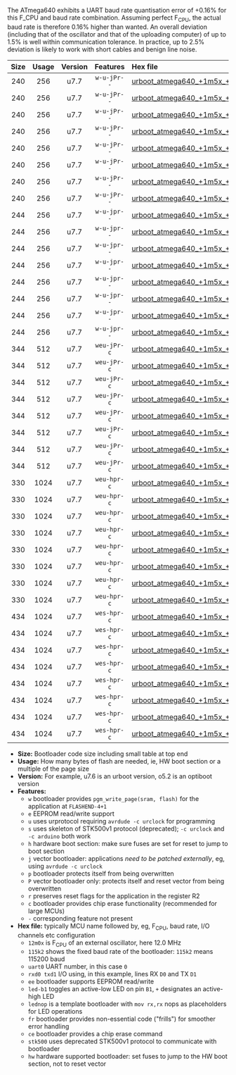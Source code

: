 The ATmega640 exhibits a UART baud rate quantisation error of +0.16% for this F_CPU and baud rate combination. Assuming perfect F<sub>CPU</sub>, the actual baud rate is therefore 0.16% higher than wanted. An overall deviation (including that of the oscillator and that of the uploading computer) of up to 1.5% is well within communication tolerance. In practice, up to 2.5% deviation is likely to work with short cables and benign line noise.

|Size|Usage|Version|Features|Hex file|
|:-:|:-:|:-:|:-:|:--|
|240|256|u7.7|`w-u-jPr--`|[urboot_atmega640_+1m5x_+++4k8_uart0_rxe0_txe1_led+b7.hex](https://raw.githubusercontent.com/stefanrueger/urboot.hex/main/mcus/atmega640/external_oscillator/fcpu_+1m5x/br_+++4k8/urboot_atmega640_+1m5x_+++4k8_uart0_rxe0_txe1_led+b7.hex)|
|240|256|u7.7|`w-u-jPr--`|[urboot_atmega640_+1m5x_+++4k8_uart0_rxe0_txe1_lednop.hex](https://raw.githubusercontent.com/stefanrueger/urboot.hex/main/mcus/atmega640/external_oscillator/fcpu_+1m5x/br_+++4k8/urboot_atmega640_+1m5x_+++4k8_uart0_rxe0_txe1_lednop.hex)|
|240|256|u7.7|`w-u-jPr--`|[urboot_atmega640_+1m5x_+++4k8_uart1_rxd2_txd3_led+b7.hex](https://raw.githubusercontent.com/stefanrueger/urboot.hex/main/mcus/atmega640/external_oscillator/fcpu_+1m5x/br_+++4k8/urboot_atmega640_+1m5x_+++4k8_uart1_rxd2_txd3_led+b7.hex)|
|240|256|u7.7|`w-u-jPr--`|[urboot_atmega640_+1m5x_+++4k8_uart1_rxd2_txd3_lednop.hex](https://raw.githubusercontent.com/stefanrueger/urboot.hex/main/mcus/atmega640/external_oscillator/fcpu_+1m5x/br_+++4k8/urboot_atmega640_+1m5x_+++4k8_uart1_rxd2_txd3_lednop.hex)|
|240|256|u7.7|`w-u-jPr--`|[urboot_atmega640_+1m5x_+++4k8_uart2_rxh0_txh1_led+b7.hex](https://raw.githubusercontent.com/stefanrueger/urboot.hex/main/mcus/atmega640/external_oscillator/fcpu_+1m5x/br_+++4k8/urboot_atmega640_+1m5x_+++4k8_uart2_rxh0_txh1_led+b7.hex)|
|240|256|u7.7|`w-u-jPr--`|[urboot_atmega640_+1m5x_+++4k8_uart2_rxh0_txh1_lednop.hex](https://raw.githubusercontent.com/stefanrueger/urboot.hex/main/mcus/atmega640/external_oscillator/fcpu_+1m5x/br_+++4k8/urboot_atmega640_+1m5x_+++4k8_uart2_rxh0_txh1_lednop.hex)|
|240|256|u7.7|`w-u-jPr--`|[urboot_atmega640_+1m5x_+++4k8_uart3_rxj0_txj1_led+b7.hex](https://raw.githubusercontent.com/stefanrueger/urboot.hex/main/mcus/atmega640/external_oscillator/fcpu_+1m5x/br_+++4k8/urboot_atmega640_+1m5x_+++4k8_uart3_rxj0_txj1_led+b7.hex)|
|240|256|u7.7|`w-u-jPr--`|[urboot_atmega640_+1m5x_+++4k8_uart3_rxj0_txj1_lednop.hex](https://raw.githubusercontent.com/stefanrueger/urboot.hex/main/mcus/atmega640/external_oscillator/fcpu_+1m5x/br_+++4k8/urboot_atmega640_+1m5x_+++4k8_uart3_rxj0_txj1_lednop.hex)|
|244|256|u7.7|`w-u-jpr--`|[urboot_atmega640_+1m5x_+++4k8_uart0_rxe0_txe1_led+b7_fr.hex](https://raw.githubusercontent.com/stefanrueger/urboot.hex/main/mcus/atmega640/external_oscillator/fcpu_+1m5x/br_+++4k8/urboot_atmega640_+1m5x_+++4k8_uart0_rxe0_txe1_led+b7_fr.hex)|
|244|256|u7.7|`w-u-jpr--`|[urboot_atmega640_+1m5x_+++4k8_uart0_rxe0_txe1_lednop_fr.hex](https://raw.githubusercontent.com/stefanrueger/urboot.hex/main/mcus/atmega640/external_oscillator/fcpu_+1m5x/br_+++4k8/urboot_atmega640_+1m5x_+++4k8_uart0_rxe0_txe1_lednop_fr.hex)|
|244|256|u7.7|`w-u-jpr--`|[urboot_atmega640_+1m5x_+++4k8_uart1_rxd2_txd3_led+b7_fr.hex](https://raw.githubusercontent.com/stefanrueger/urboot.hex/main/mcus/atmega640/external_oscillator/fcpu_+1m5x/br_+++4k8/urboot_atmega640_+1m5x_+++4k8_uart1_rxd2_txd3_led+b7_fr.hex)|
|244|256|u7.7|`w-u-jpr--`|[urboot_atmega640_+1m5x_+++4k8_uart1_rxd2_txd3_lednop_fr.hex](https://raw.githubusercontent.com/stefanrueger/urboot.hex/main/mcus/atmega640/external_oscillator/fcpu_+1m5x/br_+++4k8/urboot_atmega640_+1m5x_+++4k8_uart1_rxd2_txd3_lednop_fr.hex)|
|244|256|u7.7|`w-u-jpr--`|[urboot_atmega640_+1m5x_+++4k8_uart2_rxh0_txh1_led+b7_fr.hex](https://raw.githubusercontent.com/stefanrueger/urboot.hex/main/mcus/atmega640/external_oscillator/fcpu_+1m5x/br_+++4k8/urboot_atmega640_+1m5x_+++4k8_uart2_rxh0_txh1_led+b7_fr.hex)|
|244|256|u7.7|`w-u-jpr--`|[urboot_atmega640_+1m5x_+++4k8_uart2_rxh0_txh1_lednop_fr.hex](https://raw.githubusercontent.com/stefanrueger/urboot.hex/main/mcus/atmega640/external_oscillator/fcpu_+1m5x/br_+++4k8/urboot_atmega640_+1m5x_+++4k8_uart2_rxh0_txh1_lednop_fr.hex)|
|244|256|u7.7|`w-u-jpr--`|[urboot_atmega640_+1m5x_+++4k8_uart3_rxj0_txj1_led+b7_fr.hex](https://raw.githubusercontent.com/stefanrueger/urboot.hex/main/mcus/atmega640/external_oscillator/fcpu_+1m5x/br_+++4k8/urboot_atmega640_+1m5x_+++4k8_uart3_rxj0_txj1_led+b7_fr.hex)|
|244|256|u7.7|`w-u-jpr--`|[urboot_atmega640_+1m5x_+++4k8_uart3_rxj0_txj1_lednop_fr.hex](https://raw.githubusercontent.com/stefanrueger/urboot.hex/main/mcus/atmega640/external_oscillator/fcpu_+1m5x/br_+++4k8/urboot_atmega640_+1m5x_+++4k8_uart3_rxj0_txj1_lednop_fr.hex)|
|344|512|u7.7|`weu-jPr-c`|[urboot_atmega640_+1m5x_+++4k8_uart0_rxe0_txe1_ee_led+b7_fr_ce.hex](https://raw.githubusercontent.com/stefanrueger/urboot.hex/main/mcus/atmega640/external_oscillator/fcpu_+1m5x/br_+++4k8/urboot_atmega640_+1m5x_+++4k8_uart0_rxe0_txe1_ee_led+b7_fr_ce.hex)|
|344|512|u7.7|`weu-jPr-c`|[urboot_atmega640_+1m5x_+++4k8_uart0_rxe0_txe1_ee_lednop_fr_ce.hex](https://raw.githubusercontent.com/stefanrueger/urboot.hex/main/mcus/atmega640/external_oscillator/fcpu_+1m5x/br_+++4k8/urboot_atmega640_+1m5x_+++4k8_uart0_rxe0_txe1_ee_lednop_fr_ce.hex)|
|344|512|u7.7|`weu-jPr-c`|[urboot_atmega640_+1m5x_+++4k8_uart1_rxd2_txd3_ee_led+b7_fr_ce.hex](https://raw.githubusercontent.com/stefanrueger/urboot.hex/main/mcus/atmega640/external_oscillator/fcpu_+1m5x/br_+++4k8/urboot_atmega640_+1m5x_+++4k8_uart1_rxd2_txd3_ee_led+b7_fr_ce.hex)|
|344|512|u7.7|`weu-jPr-c`|[urboot_atmega640_+1m5x_+++4k8_uart1_rxd2_txd3_ee_lednop_fr_ce.hex](https://raw.githubusercontent.com/stefanrueger/urboot.hex/main/mcus/atmega640/external_oscillator/fcpu_+1m5x/br_+++4k8/urboot_atmega640_+1m5x_+++4k8_uart1_rxd2_txd3_ee_lednop_fr_ce.hex)|
|344|512|u7.7|`weu-jPr-c`|[urboot_atmega640_+1m5x_+++4k8_uart2_rxh0_txh1_ee_led+b7_fr_ce.hex](https://raw.githubusercontent.com/stefanrueger/urboot.hex/main/mcus/atmega640/external_oscillator/fcpu_+1m5x/br_+++4k8/urboot_atmega640_+1m5x_+++4k8_uart2_rxh0_txh1_ee_led+b7_fr_ce.hex)|
|344|512|u7.7|`weu-jPr-c`|[urboot_atmega640_+1m5x_+++4k8_uart2_rxh0_txh1_ee_lednop_fr_ce.hex](https://raw.githubusercontent.com/stefanrueger/urboot.hex/main/mcus/atmega640/external_oscillator/fcpu_+1m5x/br_+++4k8/urboot_atmega640_+1m5x_+++4k8_uart2_rxh0_txh1_ee_lednop_fr_ce.hex)|
|344|512|u7.7|`weu-jPr-c`|[urboot_atmega640_+1m5x_+++4k8_uart3_rxj0_txj1_ee_led+b7_fr_ce.hex](https://raw.githubusercontent.com/stefanrueger/urboot.hex/main/mcus/atmega640/external_oscillator/fcpu_+1m5x/br_+++4k8/urboot_atmega640_+1m5x_+++4k8_uart3_rxj0_txj1_ee_led+b7_fr_ce.hex)|
|344|512|u7.7|`weu-jPr-c`|[urboot_atmega640_+1m5x_+++4k8_uart3_rxj0_txj1_ee_lednop_fr_ce.hex](https://raw.githubusercontent.com/stefanrueger/urboot.hex/main/mcus/atmega640/external_oscillator/fcpu_+1m5x/br_+++4k8/urboot_atmega640_+1m5x_+++4k8_uart3_rxj0_txj1_ee_lednop_fr_ce.hex)|
|330|1024|u7.7|`weu-hpr-c`|[urboot_atmega640_+1m5x_+++4k8_uart0_rxe0_txe1_ee_led+b7_fr_ce_hw.hex](https://raw.githubusercontent.com/stefanrueger/urboot.hex/main/mcus/atmega640/external_oscillator/fcpu_+1m5x/br_+++4k8/urboot_atmega640_+1m5x_+++4k8_uart0_rxe0_txe1_ee_led+b7_fr_ce_hw.hex)|
|330|1024|u7.7|`weu-hpr-c`|[urboot_atmega640_+1m5x_+++4k8_uart0_rxe0_txe1_ee_lednop_fr_ce_hw.hex](https://raw.githubusercontent.com/stefanrueger/urboot.hex/main/mcus/atmega640/external_oscillator/fcpu_+1m5x/br_+++4k8/urboot_atmega640_+1m5x_+++4k8_uart0_rxe0_txe1_ee_lednop_fr_ce_hw.hex)|
|330|1024|u7.7|`weu-hpr-c`|[urboot_atmega640_+1m5x_+++4k8_uart1_rxd2_txd3_ee_led+b7_fr_ce_hw.hex](https://raw.githubusercontent.com/stefanrueger/urboot.hex/main/mcus/atmega640/external_oscillator/fcpu_+1m5x/br_+++4k8/urboot_atmega640_+1m5x_+++4k8_uart1_rxd2_txd3_ee_led+b7_fr_ce_hw.hex)|
|330|1024|u7.7|`weu-hpr-c`|[urboot_atmega640_+1m5x_+++4k8_uart1_rxd2_txd3_ee_lednop_fr_ce_hw.hex](https://raw.githubusercontent.com/stefanrueger/urboot.hex/main/mcus/atmega640/external_oscillator/fcpu_+1m5x/br_+++4k8/urboot_atmega640_+1m5x_+++4k8_uart1_rxd2_txd3_ee_lednop_fr_ce_hw.hex)|
|330|1024|u7.7|`weu-hpr-c`|[urboot_atmega640_+1m5x_+++4k8_uart2_rxh0_txh1_ee_led+b7_fr_ce_hw.hex](https://raw.githubusercontent.com/stefanrueger/urboot.hex/main/mcus/atmega640/external_oscillator/fcpu_+1m5x/br_+++4k8/urboot_atmega640_+1m5x_+++4k8_uart2_rxh0_txh1_ee_led+b7_fr_ce_hw.hex)|
|330|1024|u7.7|`weu-hpr-c`|[urboot_atmega640_+1m5x_+++4k8_uart2_rxh0_txh1_ee_lednop_fr_ce_hw.hex](https://raw.githubusercontent.com/stefanrueger/urboot.hex/main/mcus/atmega640/external_oscillator/fcpu_+1m5x/br_+++4k8/urboot_atmega640_+1m5x_+++4k8_uart2_rxh0_txh1_ee_lednop_fr_ce_hw.hex)|
|330|1024|u7.7|`weu-hpr-c`|[urboot_atmega640_+1m5x_+++4k8_uart3_rxj0_txj1_ee_led+b7_fr_ce_hw.hex](https://raw.githubusercontent.com/stefanrueger/urboot.hex/main/mcus/atmega640/external_oscillator/fcpu_+1m5x/br_+++4k8/urboot_atmega640_+1m5x_+++4k8_uart3_rxj0_txj1_ee_led+b7_fr_ce_hw.hex)|
|330|1024|u7.7|`weu-hpr-c`|[urboot_atmega640_+1m5x_+++4k8_uart3_rxj0_txj1_ee_lednop_fr_ce_hw.hex](https://raw.githubusercontent.com/stefanrueger/urboot.hex/main/mcus/atmega640/external_oscillator/fcpu_+1m5x/br_+++4k8/urboot_atmega640_+1m5x_+++4k8_uart3_rxj0_txj1_ee_lednop_fr_ce_hw.hex)|
|434|1024|u7.7|`wes-hpr-c`|[urboot_atmega640_+1m5x_+++4k8_uart0_rxe0_txe1_ee_led+b7_fr_ce_stk500_hw.hex](https://raw.githubusercontent.com/stefanrueger/urboot.hex/main/mcus/atmega640/external_oscillator/fcpu_+1m5x/br_+++4k8/urboot_atmega640_+1m5x_+++4k8_uart0_rxe0_txe1_ee_led+b7_fr_ce_stk500_hw.hex)|
|434|1024|u7.7|`wes-hpr-c`|[urboot_atmega640_+1m5x_+++4k8_uart0_rxe0_txe1_ee_lednop_fr_ce_stk500_hw.hex](https://raw.githubusercontent.com/stefanrueger/urboot.hex/main/mcus/atmega640/external_oscillator/fcpu_+1m5x/br_+++4k8/urboot_atmega640_+1m5x_+++4k8_uart0_rxe0_txe1_ee_lednop_fr_ce_stk500_hw.hex)|
|434|1024|u7.7|`wes-hpr-c`|[urboot_atmega640_+1m5x_+++4k8_uart1_rxd2_txd3_ee_led+b7_fr_ce_stk500_hw.hex](https://raw.githubusercontent.com/stefanrueger/urboot.hex/main/mcus/atmega640/external_oscillator/fcpu_+1m5x/br_+++4k8/urboot_atmega640_+1m5x_+++4k8_uart1_rxd2_txd3_ee_led+b7_fr_ce_stk500_hw.hex)|
|434|1024|u7.7|`wes-hpr-c`|[urboot_atmega640_+1m5x_+++4k8_uart1_rxd2_txd3_ee_lednop_fr_ce_stk500_hw.hex](https://raw.githubusercontent.com/stefanrueger/urboot.hex/main/mcus/atmega640/external_oscillator/fcpu_+1m5x/br_+++4k8/urboot_atmega640_+1m5x_+++4k8_uart1_rxd2_txd3_ee_lednop_fr_ce_stk500_hw.hex)|
|434|1024|u7.7|`wes-hpr-c`|[urboot_atmega640_+1m5x_+++4k8_uart2_rxh0_txh1_ee_led+b7_fr_ce_stk500_hw.hex](https://raw.githubusercontent.com/stefanrueger/urboot.hex/main/mcus/atmega640/external_oscillator/fcpu_+1m5x/br_+++4k8/urboot_atmega640_+1m5x_+++4k8_uart2_rxh0_txh1_ee_led+b7_fr_ce_stk500_hw.hex)|
|434|1024|u7.7|`wes-hpr-c`|[urboot_atmega640_+1m5x_+++4k8_uart2_rxh0_txh1_ee_lednop_fr_ce_stk500_hw.hex](https://raw.githubusercontent.com/stefanrueger/urboot.hex/main/mcus/atmega640/external_oscillator/fcpu_+1m5x/br_+++4k8/urboot_atmega640_+1m5x_+++4k8_uart2_rxh0_txh1_ee_lednop_fr_ce_stk500_hw.hex)|
|434|1024|u7.7|`wes-hpr-c`|[urboot_atmega640_+1m5x_+++4k8_uart3_rxj0_txj1_ee_led+b7_fr_ce_stk500_hw.hex](https://raw.githubusercontent.com/stefanrueger/urboot.hex/main/mcus/atmega640/external_oscillator/fcpu_+1m5x/br_+++4k8/urboot_atmega640_+1m5x_+++4k8_uart3_rxj0_txj1_ee_led+b7_fr_ce_stk500_hw.hex)|
|434|1024|u7.7|`wes-hpr-c`|[urboot_atmega640_+1m5x_+++4k8_uart3_rxj0_txj1_ee_lednop_fr_ce_stk500_hw.hex](https://raw.githubusercontent.com/stefanrueger/urboot.hex/main/mcus/atmega640/external_oscillator/fcpu_+1m5x/br_+++4k8/urboot_atmega640_+1m5x_+++4k8_uart3_rxj0_txj1_ee_lednop_fr_ce_stk500_hw.hex)|

- **Size:** Bootloader code size including small table at top end
- **Usage:** How many bytes of flash are needed, ie, HW boot section or a multiple of the page size
- **Version:** For example, u7.6 is an urboot version, o5.2 is an optiboot version
- **Features:**
  + `w` bootloader provides `pgm_write_page(sram, flash)` for the application at `FLASHEND-4+1`
  + `e` EEPROM read/write support
  + `u` uses urprotocol requiring `avrdude -c urclock` for programming
  + `s` uses skeleton of STK500v1 protocol (deprecated); `-c urclock` and `-c arduino` both work
  + `h` hardware boot section: make sure fuses are set for reset to jump to boot section
  + `j` vector bootloader: applications *need to be patched externally*, eg, using `avrdude -c urclock`
  + `p` bootloader protects itself from being overwritten
  + `P` vector bootloader only: protects itself and reset vector from being overwritten
  + `r` preserves reset flags for the application in the register R2
  + `c` bootloader provides chip erase functionality (recommended for large MCUs)
  + `-` corresponding feature not present
- **Hex file:** typically MCU name followed by, eg, F<sub>CPU</sub>, baud rate, I/O channels etc configuration
  + `12m0x` is F<sub>CPU</sub> of an external oscillator, here 12.0 MHz
  + `115k2` shows the fixed baud rate of the bootloader: `115k2` means 115200 baud
  + `uart0` UART number, in this case `0`
  + `rxd0 txd1` I/O using, in this example, lines RX `D0` and TX `D1`
  + `ee` bootloader supports EEPROM read/write
  + `led-b1` toggles an active-low LED on pin `B1`, `+` designates an active-high LED
  + `lednop` is a template bootloader with `mov rx,rx` nops as placeholders for LED operations
  + `fr` bootloader provides non-essential code ("frills") for smoother error handling
  + `ce` bootloader provides a chip erase command
  + `stk500` uses deprecated STK500v1 protocol to communicate with bootloader
  + `hw` hardware supported bootloader: set fuses to jump to the HW boot section, not to reset vector
